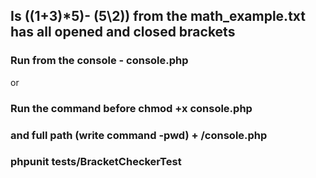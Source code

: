 ## Is ((1+3)*5)- (5\2)) from the math_example.txt has all opened and closed brackets


### Run from the console - console.php   
or
### Run the command before chmod +x console.php   
### and full path (write command -pwd) + /console.php
   
### phpunit tests/BracketCheckerTest
